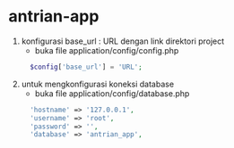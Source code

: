 # antrian-app


1. konfigurasi base_url : URL dengan link direktori project
    - buka file application/config/config.php
    ```php
      $config['base_url'] = 'URL';
    ```
2. untuk mengkonfigurasi koneksi database
    - buka file application/config/database.php
    ```php
      'hostname' => '127.0.0.1',
      'username' => 'root',
      'password' => '',
      'database' => 'antrian_app',
    ```
